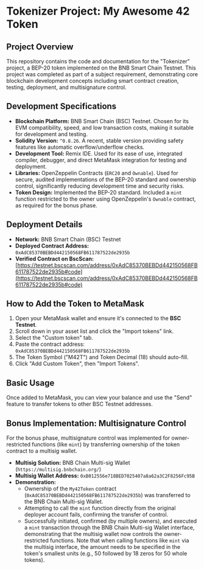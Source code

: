 # Tokenizer Project: My Awesome 42 Token

## Project Overview
This repository contains the code and documentation for the "Tokenizer" project, a BEP-20 token implemented on the BNB Smart Chain Testnet. This project was completed as part of a subject requirement, demonstrating core blockchain development concepts including smart contract creation, testing, deployment, and multisignature control.

## Development Specifications

*   **Blockchain Platform:** BNB Smart Chain (BSC) Testnet. Chosen for its EVM compatibility, speed, and low transaction costs, making it suitable for development and testing.
*   **Solidity Version:** `^0.8.26`. A recent, stable version providing safety features like automatic overflow/underflow checks.
*   **Development Tool:** Remix IDE. Used for its ease of use, integrated compiler, debugger, and direct MetaMask integration for testing and deployment.
*   **Libraries:** OpenZeppelin Contracts (`ERC20` and `Ownable`). Used for secure, audited implementations of the BEP-20 standard and ownership control, significantly reducing development time and security risks.
*   **Token Design:** Implemented the BEP-20 standard. Included a `mint` function restricted to the owner using OpenZeppelin's `Ownable` contract, as required for the bonus phase.

## Deployment Details

*   **Network:** BNB Smart Chain (BSC) Testnet
*   **Deployed Contract Address:** `0xAdC85370BEBDd442150568FB611787522de2935b`
*   **Verified Contract on BscScan:** [https://testnet.bscscan.com/address/0xAdC85370BEBDd442150568FB611787522de2935b#code](https://testnet.bscscan.com/address/0xAdC85370BEBDd442150568FB611787522de2935b#code)

## How to Add the Token to MetaMask

1.  Open your MetaMask wallet and ensure it's connected to the **BSC Testnet**.
2.  Scroll down in your asset list and click the "Import tokens" link.
3.  Select the "Custom token" tab.
4.  Paste the contract address: `0xAdC85370BEBDd442150568FB611787522de2935b`
5.  The Token Symbol ("M42T") and Token Decimal (18) should auto-fill.
6.  Click "Add Custom Token", then "Import Tokens".

## Basic Usage

Once added to MetaMask, you can view your balance and use the "Send" feature to transfer tokens to other BSC Testnet addresses.

## Bonus Implementation: Multisignature Control

For the bonus phase, multisignature control was implemented for owner-restricted functions (like `mint`) by transferring ownership of the token contract to a multisig wallet.

*   **Multisig Solution:** BNB Chain Multi-sig Wallet (`https://multisig.bnbchain.org/`)
*   **Multisig Wallet Address:** `0xB012556e718BED7025407a8a62a3C2F8256Fc95B`
*   **Demonstration:**
    *   Ownership of the `My42Token` contract (`0xAdC85370BEBDd442150568FB611787522de2935b`) was transferred to the BNB Chain Multi-sig Wallet.
    *   Attempting to call the `mint` function directly from the original deployer account fails, confirming the transfer of control.
    *   Successfully initiated, confirmed (by multiple owners), and executed a `mint` transaction through the BNB Chain Multi-sig Wallet interface, demonstrating that the multisig wallet now controls the owner-restricted functions. Note that when calling functions like `mint` via the multisig interface, the amount needs to be specified in the token's smallest units (e.g., 50 followed by 18 zeros for 50 whole tokens).